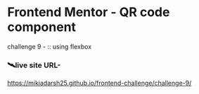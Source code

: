 # Frontend Mentor - QR code component

 challenge 9 -
 :: using flexbox


### 🛰️live site URL- 
 https://mikiadarsh25.github.io/frontend-challenge/challenge-9/
